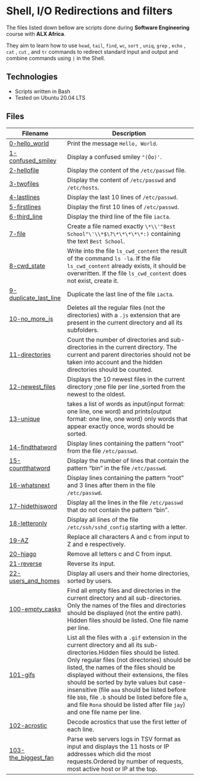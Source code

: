 # Shell, I/O Redirections and filters


The files listed down bellow are scripts done during **Software Engineering** course with **ALX Africa**. 

They aim to learn how to use `head`, `tail`, `find`, `wc`, `sort` , `uniq`, `grep` , `echo` , `cat` , `cut` , and `tr` commands to redirect standard input and output and combine commands using `|` in the Shell.

## Technologies
* Scripts written in Bash
* Tested on Ubuntu 20.04 LTS

## Files

| Filename | Description |
| -------- | ----------- |
| [0-hello_world](./0-hello_world) |  Print the message `Hello, World`. |
| [1-confused_smiley](./1-confused_smiley) | Display a confused smiley `"(Ôo)'`. |
| [2-hellofile](./2-hellofile) | Display the content of the `/etc/passwd` file. |
| [3-twofiles](./3-twofiles) | Display the content of `/etc/passwd` and `/etc/hosts`. |
| [4-lastlines](./4-lastlines) | Display the last 10 lines of `/etc/passwd`. |
| [5-firstlines](./5-firstlines) | Display the first 10 lines of `/etc/passwd`. |
| [6-third_line](./6-third_line) | Display the third line of the file `iacta`. |
| [7-file](./7-file) | Create a file named exactly `\*\\'"Best School"\'\\*$\?\*\*\*\*\*:)` containing the text `Best School`. |
| [8-cwd_state](./8-cwd_state) | Write into the file `ls_cwd_content` the result of the command `ls -la`. If the file `ls_cwd_content` already exists, it should be overwritten. If the file `ls_cwd_content` does not exist, create it. |
| [9-duplicate_last_line](./9-duplicate_last_line) | Duplicate the last line of the file `iacta`. |
| [10-no_more_js](./10-no_more_js) | Deletes all the regular files (not the directories) with a `.js` extension that are present in the current directory and all its subfolders. |
| [11-directories](./11-directories) | Count the number of directories and sub-directories in the current directory. The current and parent directories should not be taken into account and the hidden directories should be counted. |
| [12-newest_files](./12-newest_files) | Displays the 10 newest files in the current directory ;one file per line ,sorted from the newest to the oldest. |
| [13-unique](./13-unique) | takes a list of words as input(input format: one line, one word) and prints(output format: one line, one word) only words that appear exactly once, words should be sorted. |
| [14-findthatword](./14-findthatword) | Display lines containing the pattern “root” from the file `/etc/passwd`. |
| [15-countthatword](./15-countthatword) | Display the number of lines that contain the pattern “bin” in the file `/etc/passwd`. |
| [16-whatsnext](./16-whatsnext) | Display lines containing the pattern “root” and 3 lines after them in the file `/etc/passwd`. |
| [17-hidethisword](./17-hidethisword) | Display all the lines in the file `/etc/passwd` that do not contain the pattern “bin”. |
| [18-letteronly](./18-letteronly) | Display all lines of the file `/etc/ssh/sshd_config` starting with a letter. |
| [19-AZ](./19-AZ) | Replace all characters A and c from input to Z and e respectively. |
| [20-hiago](./20-hiago) | Remove all letters c and C from input. |
| [21-reverse](./21-reverse) |  Reverse its input. |
| [22-users_and_homes](./22-users_and_homes) | Display all users and their home directories, sorted by users. |
| [100-empty_casks](./100-empty_casks) | Find all empty files and directories in the current directory and all sub-directories. Only the names of the files and directories should be displayed (not the entire path). Hidden files should be listed. One file name per line. |
| [101-gifs](./101-gifs) |  List all the files with a `.gif` extension in the current directory and all its sub-directories.Hidden files should be listed. Only regular files (not directories) should be listed, the names of the files should be displayed without their extensions, the files should be sorted by byte values but case-insensitive (file `aaa` should be listed before file `bbb`, file `.b` should be listed before file `a`, and file `Rona` should be listed after file `jay`) and one file name per line. |
| [102-acrostic](./102-acrostic) | Decode acrostics that use the first letter of each line. |
| [103-the_biggest_fan](./103-the_biggest_fan) | Parse web servers logs in TSV format as input and displays the 11 hosts or IP addresses which did the most requests.Ordered by number of requests, most active host or IP at the top. |
